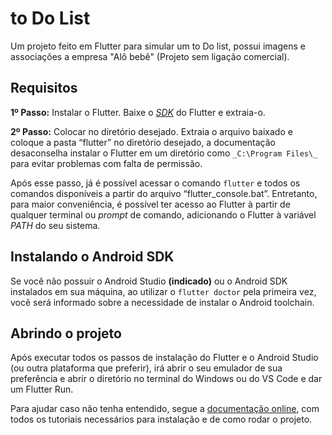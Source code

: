 # to Do List

Um projeto feito em Flutter para simular um to Do list, possui imagens e associações a empresa "Alô bebê" (Projeto sem ligação comercial).

## Requisitos
**1º Passo:** Instalar o Flutter.
 Baixe o [_SDK_](https://storage.googleapis.com/flutter_infra/releases/stable/windows/flutter_windows_v1.2.1-stable.zip) do Flutter e extraia-o.

**2º Passo:** Colocar no diretório desejado.
Extraia o arquivo baixado e coloque a pasta “flutter” no diretório desejado, a documentação desaconselha instalar o Flutter em um diretório como `_C:\Program Files\_` para evitar problemas com falta de permissão.

Após esse passo, já é possível acessar o comando `flutter` e todos os comandos disponíveis a partir do arquivo “flutter_console.bat”. Entretanto, para maior conveniência, é possível ter acesso ao Flutter à partir de qualquer terminal ou _prompt_ de comando, adicionando o Flutter à variável _PATH_ do seu sistema.

## Instalando o Android SDK

Se você não possuir o Android Studio **(indicado)** ou o Android SDK instalados em sua máquina, ao utilizar o  `flutter doctor`  pela primeira vez, você será informado sobre a necessidade de instalar o Android toolchain.

## Abrindo o projeto

Após executar todos os passos de instalação do Flutter e o Android Studio 
(ou outra plataforma que preferir), irá abrir o seu emulador de sua preferência e abrir o diretório no terminal do Windows ou do VS Code e dar um Flutter Run.

Para ajudar caso não tenha entendido, segue a 
[documentação online](https://flutter.dev/docs), com todos os tutoriais necessários para instalação e de como rodar o projeto.
